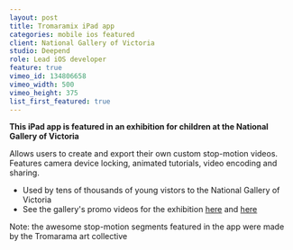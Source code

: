 ```yaml
---
layout: post
title: Tromaramix iPad app
categories: mobile ios featured
client: National Gallery of Victoria
studio: Deepend
role: Lead iOS developer
feature: true
vimeo_id: 134806658
vimeo_width: 500
vimeo_height: 375
list_first_featured: true
---
```


**This iPad app is featured in an exhibition for children at the National Gallery of Victoria**

Allows users to create and export their own custom stop-motion videos. Features camera device locking, animated tutorials, video encoding and sharing.

- Used by tens of thousands of young vistors to the National Gallery of Victoria
- See the gallery's promo videos for the exhibition [here](https://youtu.be/s9pO_M9wR8w) and [here](https://youtu.be/CgoftxTBv3c)

<p class="smallprint" >
Note: the awesome stop-motion segments featured in the app were made by the Tromarama art collective
</p>